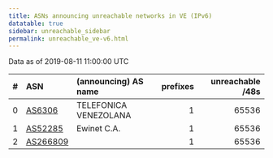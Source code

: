 ```yaml
---
title: ASNs announcing unreachable networks in VE (IPv6)
datatable: true
sidebar: unreachable_sidebar
permalink: unreachable_ve-v6.html
---
```


Data as of 2019-08-11 11:00:00 UTC


<div class="datatable-begin"></div>

|   # | ASN                                      | (announcing) AS name   |   prefixes |   unreachable /48s |
|----:|:-----------------------------------------|:-----------------------|-----------:|-------------------:|
|   0 | [AS6306](unreachable_AS6306-v6.html)     | TELEFONICA VENEZOLANA  |          1 |              65536 |
|   1 | [AS52285](unreachable_AS52285-v6.html)   | Ewinet C.A.            |          1 |              65536 |
|   2 | [AS266809](unreachable_AS266809-v6.html) |                        |          1 |              65536 |

<div class="datatable-end"></div>